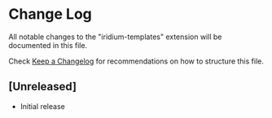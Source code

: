 # Change Log

All notable changes to the "iridium-templates" extension will be documented in this file.

Check [Keep a Changelog](http://keepachangelog.com/) for recommendations on how to structure this file.

## [Unreleased]

- Initial release